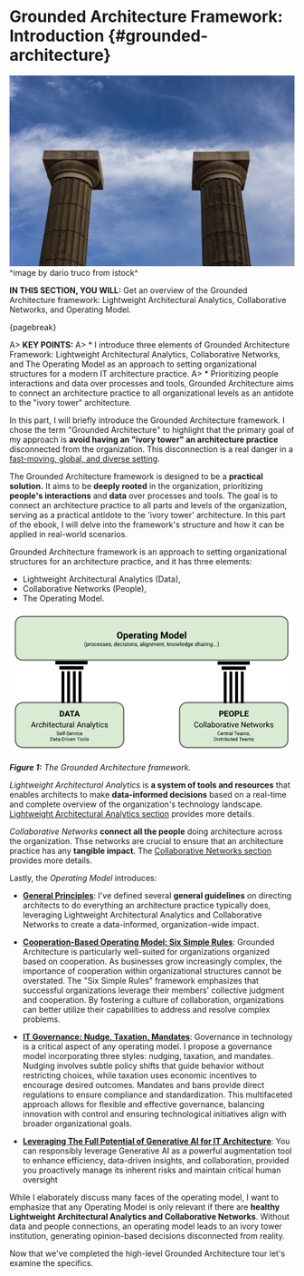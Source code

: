 

# Grounded Architecture Framework: Introduction {#grounded-architecture}

![](assets/images/istock/iStock-1767471664.jpg)
^image by dario truco from istock^

**IN THIS SECTION, YOU WILL:** Get an overview of the Grounded Architecture framework: Lightweight Architectural Analytics, Collaborative Networks, and Operating Model.

{pagebreak}

A> **KEY POINTS:**
A> * I introduce three elements of Grounded Architecture Framework: Lightweight Architectural Analytics, Collaborative Networks, and The Operating Model as an approach to setting organizational structures for a modern IT architecture practice.
A> * Prioritizing people interactions and data over processes and tools, Grounded Architecture aims to connect an architecture practice to all organizational levels as an antidote to the "ivory tower" architecture.

In this part, I will briefly introduce the Grounded Architecture framework. I chose the term "Grounded Architecture" to highlight that the primary goal of my approach is **avoid having an "ivory tower" an architecture practice** disconnected from the organization. This disconnection is a real danger in a [fast-moving, global, and diverse setting](#context). 

The Grounded Architecture framework is designed to be a **practical solution.** It aims to be **deeply rooted** in the organization, prioritizing **people's interactions** and **data** over processes and tools. The goal is to connect an architecture practice to all parts and levels of the organization, serving as a practical antidote to the 'ivory tower' architecture. In this part of the ebook, I will delve into the framework's structure and how it can be applied in real-world scenarios.

Grounded Architecture framework is an approach to setting organizational structures for an architecture practice, and it has three elements:

* Lightweight Architectural Analytics (Data),
* Collaborative Networks (People),
* The Operating Model.

![](assets/images/model-framework.png)

***Figure 1:** The Grounded Architecture framework.*

*Lightweight Architectural Analytics* is **a system of tools and resources** that enables architects to make **data-informed decisions** based on a real-time and complete overview of the organization's technology landscape. [Lightweight Architectural Analytics section](#analytics) provides more details.

*Collaborative Networks* **connect all the people** doing architecture across the organization. Thse networks are crucial to ensure that an architecture practice has any **tangible impact**. The [Collaborative Networks section](#people) provides more details.

Lastly, the *Operating Model* introduces:
* **[General Principles](#operating-model)**: I've defined several **general guidelines** on directing architects to do everything an architecture practice typically does, leveraging Lightweight Architectural Analytics and Collaborative Networks to create a data-informed, organization-wide impact.

* **[Cooperation-Based Operating Model: Six Simple Rules](#six-simple-rules)**: Grounded Architecture is particularly well-suited for organizations organized based on cooperation. As businesses grow increasingly complex, the importance of cooperation within organizational structures cannot be overstated. The "Six Simple Rules" framework emphasizes that successful organizations leverage their members' collective judgment and cooperation. By fostering a culture of collaboration, organizations can better utilize their capabilities to address and resolve complex problems.

* **[IT Governance: Nudge, Taxation, Mandates](#governance)**: Governance in technology is a critical aspect of any operating model. I propose a governance model incorporating three styles: nudging, taxation, and mandates. Nudging involves subtle policy shifts that guide behavior without restricting choices, while taxation uses economic incentives to encourage desired outcomes. Mandates and bans provide direct regulations to ensure compliance and standardization. This multifaceted approach allows for flexible and effective governance, balancing innovation with control and ensuring technological initiatives align with broader organizational goals.

* **[Leveraging The Full Potential of Generative AI for IT Architecture](gen-ai-potential)**: You can responsibly leverage Generative AI as a powerful augmentation tool to enhance efficiency, data-driven insights, and collaboration, provided you proactively manage its inherent risks and maintain critical human oversight

While I elaborately discuss many faces of the operating model, I want to emphasize that any Operating Model is only relevant if there are **healthy Lightweight Architectural Analytics and Collaborative Networks**. Without data and people connections, an operating model leads to an ivory tower institution, generating opinion-based decisions disconnected from reality.

Now that we've completed the high-level Grounded Architecture tour let's examine the specifics.

